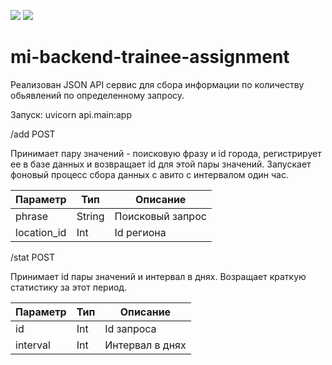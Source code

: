<a href="https://codeclimate.com/github/roddy-g/mi-backend-trainee-assignment/maintainability"><img src="https://api.codeclimate.com/v1/badges/6f2481708c58d3261406/maintainability" /></a> <a href="https://codeclimate.com/github/roddy-g/mi-backend-trainee-assignment/test_coverage"><img src="https://api.codeclimate.com/v1/badges/6f2481708c58d3261406/test_coverage" /></a>
# mi-backend-trainee-assignment
Реализован JSON API cервис для сбора информации по количеству обьявлений по определенному запросу.

Запуск: uvicorn api.main:app

/add POST

Принимает пару значений - поисковую фразу и id города, регистрирует ее в базе данных и возвращает id для этой пары значений.
Запускает фоновый процесс сбора данных с авито с интервалом один час.

| Параметр  | Тип | Описание |
| ------------- | ------------- |------------- |
| phrase  | String  |Поисковый запрос  |
| location_id  | Int  |Id региона  |


/stat POST

Принимает id пары значений и интервал в днях. Возращает краткую статистику за этот период.

 Параметр  | Тип | Описание |
| ------------- | ------------- |------------- |
| id  | Int  |Id запроса |
| interval  | Int  |Интервал в днях |

